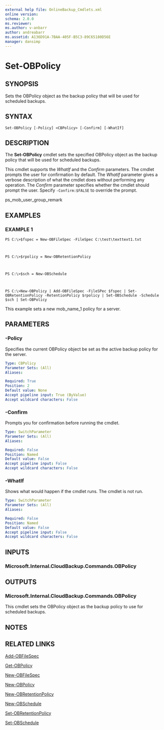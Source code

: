 ```yaml
---
external help file: OnlineBackup_Cmdlets.xml
online version: 
schema: 2.0.0
ms.reviewer:
ms.author: v-anbarr
author: andreabarr
ms.assetid: A136D91A-7BAA-405F-B5C3-89C65180D56E
manager: dansimp
---
```


# Set-OBPolicy

## SYNOPSIS
Sets the OBPolicy object as the backup policy that will be used for scheduled backups.

## SYNTAX

```
Set-OBPolicy [-Policy] <CBPolicy> [-Confirm] [-WhatIf]
```

## DESCRIPTION
The **Set-OBPolicy** cmdlet sets the specified OBPolicy object as the backup policy that will be used for scheduled backups.

This cmdlet supports the *WhatIf* and the *Confirm* parameters.
The cmdlet prompts the user for confirmation by default.
The *WhatIf* parameter gives a verbose description of what the cmdlet does without performing any operation.
The *Confirm* parameter specifies whether the cmdlet should prompt the user.
Specify `-Confirm:$FALSE`  to override the prompt.

ps_mob_user_group_remark

## EXAMPLES

### EXAMPLE 1
```
PS C:\>$fspec = New-OBFileSpec -FileSpec C:\test\texttext1.txt



PS C:\>$rpolicy = New-OBRetentionPolicy



PS C:\>$sch = New-OBSchedule



PS C:\>New-OBPolicy | Add-OBFileSpec -FileSPec $fspec | Set-OBRetentionPolicy -RetentionPolicy $rpolicy | Set-OBSchedule -Schedule $sch | Set-OBPolicy
```

This example sets a new mob_name_1 policy for a server.

## PARAMETERS

### -Policy
Specifies the current OBPolicy object be set as the active backup policy for the server.

```yaml
Type: CBPolicy
Parameter Sets: (All)
Aliases: 

Required: True
Position: 2
Default value: None
Accept pipeline input: True (ByValue)
Accept wildcard characters: False
```

### -Confirm
Prompts you for confirmation before running the cmdlet.

```yaml
Type: SwitchParameter
Parameter Sets: (All)
Aliases: 

Required: False
Position: Named
Default value: False
Accept pipeline input: False
Accept wildcard characters: False
```

### -WhatIf
Shows what would happen if the cmdlet runs.
The cmdlet is not run.

```yaml
Type: SwitchParameter
Parameter Sets: (All)
Aliases: 

Required: False
Position: Named
Default value: False
Accept pipeline input: False
Accept wildcard characters: False
```

## INPUTS

### Microsoft.Internal.CloudBackup.Commands.OBPolicy

## OUTPUTS

### Microsoft.Internal.CloudBackup.Commands.OBPolicy
This cmdlet sets the OBPolicy object as the backup policy to use for scheduled backups.

## NOTES

## RELATED LINKS

[Add-OBFileSpec](./Add-OBFileSpec.md)

[Get-OBPolicy](./Get-OBPolicy.md)

[New-OBFileSpec](./New-OBFileSpec.md)

[New-OBPolicy](./New-OBPolicy.md)

[New-OBRetentionPolicy](./New-OBRetentionPolicy.md)

[New-OBSchedule](./New-OBSchedule.md)

[Set-OBRetentionPolicy](./Set-OBRetentionPolicy.md)

[Set-OBSchedule](./Set-OBSchedule.md)

